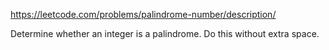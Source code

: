 https://leetcode.com/problems/palindrome-number/description/  

Determine whether an integer is a palindrome. Do this without extra space.
